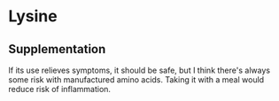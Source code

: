 # Lysine

## Supplementation
If its use relieves symptoms, it should be safe, but I think there's always some risk with manufactured amino acids. Taking it with a meal would reduce risk of inflammation.